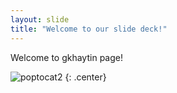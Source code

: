 ```yaml
---
layout: slide
title: "Welcome to our slide deck!"
---
```


Welcome to gkhaytin page!

![poptocat2](https://octodex.github.com/images/poptocat_v2.png)
{: .center}
